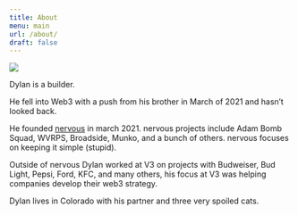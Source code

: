 ```yaml
---
title: About
menu: main
url: /about/
draft: false
---
```


![](https://www.gravatar.com/avatar/36aff981378cc0b408b7d1bc2f082741?s=240&d=mp)

Dylan is a builder. 

He fell into Web3 with a push from his brother in March of 2021 and hasn’t looked back. 

He founded [nervous](https://nervous.net) in march 2021. nervous projects include Adam Bomb Squad,  WVRPS, Broadside, Munko, and a bunch of others. nervous focuses on keeping it simple (stupid). 

Outside of nervous Dylan worked at V3 on projects with Budweiser, Bud Light, Pepsi, Ford, KFC, and many others, his focus at V3 was helping companies develop their web3 strategy. 

Dylan lives in Colorado with his partner and three very spoiled cats.
